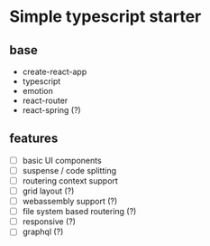 # Simple typescript starter

## base

- create-react-app
- typescript
- emotion
- react-router
- react-spring (?)

## features

- [ ] basic UI components
- [ ] suspense / code splitting
- [ ] routering context support
- [ ] grid layout (?)
- [ ] webassembly support (?)
- [ ] file system based routering (?)
- [ ] responsive (?)
- [ ] graphql (?)
